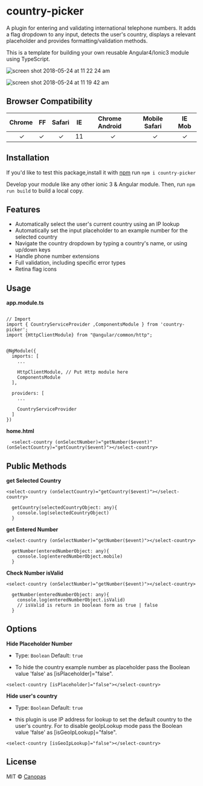 # country-picker

A plugin for entering and validating international telephone numbers. It adds a flag dropdown to any input, detects the user's country, displays a relevant placeholder and provides formatting/validation methods.

This is a template for building your own reusable Angular4/Ionic3 module using TypeScript. 

![screen shot 2018-05-24 at 11 22 24 am](https://user-images.githubusercontent.com/31919690/40466786-cde32ef6-5f44-11e8-9746-942bb0a4cd81.png)

![screen shot 2018-05-24 at 11 19 42 am](https://user-images.githubusercontent.com/31919690/40466722-898998e4-5f44-11e8-9614-4d3fc5ab5521.png)


## Browser Compatibility

Chrome | FF | Safari | IE | Chrome Android | Mobile Safari | IE Mob
--- | --- | --- | --- | --- | --- | --- | 
        ✓ |   ✓ |     ✓ | 11 |                   ✓ |              ✓ |       ✓ | 



## Installation

If you'd like to test this package,install it with [npm](https://www.npmjs.com/package/country-picker) run ```npm i country-picker ```

Develop your module like any other ionic 3 & Angular module. Then, run ```npm run build``` to build a local copy.



## Features

   * Automatically select the user's current country using an IP lookup
   * Automatically set the input placeholder to an example number for the selected country
   * Navigate the country dropdown by typing a country's name, or using up/down keys
   * Handle phone number extensions
   * Full validation, including specific error types
   * Retina flag icons
   

## Usage

**app.module.ts**

```

// Import 
import { CountryServiceProvider ,ComponentsModule } from 'country-picker';
import {HttpClientModule} from "@angular/common/http";


@NgModule({
  imports: [
    ...
    
    HttpClientModule, // Put Http module here
    ComponentsModule
  ],
   
  providers: [
    ...
    
    CountryServiceProvider
  ]
})

```


**home.html**

```
  <select-country (onSelectNumber)="getNumber($event)"  (onSelectCountry)="getCountry($event)"></select-country>

```

## Public Methods


**get Selected Country**
```
<select-country (onSelectCountry)="getCountry($event)"></select-country>
```
```
  getCountry(selectedCountryObject: any){
    console.log(selectedCountryObject)
  }
```

**get Entered Number**
```
<select-country (onSelectNumber)="getNumber($event)"></select-country>
```
```
  getNumber(enteredNumberObject: any){
    console.log(enteredNumberObject.mobile)
  }
```


**Check Number isValid**
```
<select-country (onSelectNumber)="getNumber($event)"></select-country>
```
```
  getNumber(enteredNumberObject: any){
    console.log(enteredNumberObject.isValid)
    // isValid is return in boolean form as true | false
  }
```


## Options

**Hide Placeholder Number**

* Type: ```Boolean``` Default: ```true```

* To hide the country example number as placeholder pass the Boolean value 'false' as [isPlaceholder]="false".

```
<select-country [isPlaceholder]="false"></select-country>
```

**Hide user's country**

* Type: ```Boolean``` Default: ```true```

* this plugin is use IP address for lookup to set the default country to the user's country. For to disable geoIpLookup mode pass the Boolean value 'false' as [isGeoIpLookup]="false".

```
<select-country [isGeoIpLookup]="false"></select-country>
```

## License

MIT © [Canopas](https://canopas.com/)
